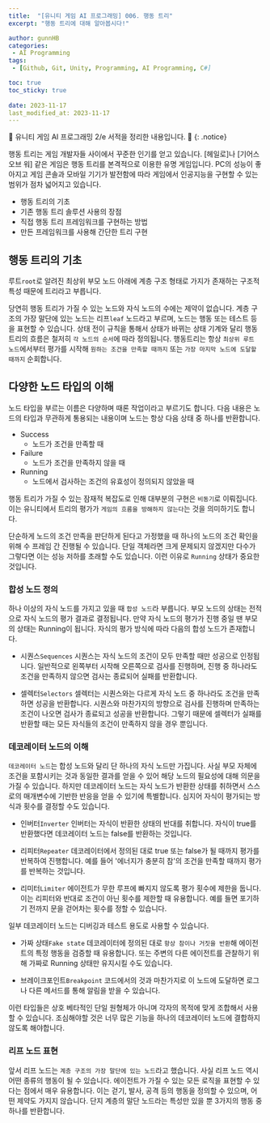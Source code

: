 ```yaml
---
title:  "[유니티 게임 AI 프로그래밍] 006. 행동 트리"
excerpt: "행동 트리에 대해 알아봅시다!"

author: gunnHB
categories: 
 - AI Programming
tags: 
 - [Github, Git, Unity, Programming, AI Programming, C#]

toc: true
toc_sticky: true
 
date: 2023-11-17
last_modified_at: 2023-11-17
---
```


🔔 유니티 게임 AI 프로그래밍 2/e 서적을 정리한 내용입니다. 🔔
{: .notice}

<div class="notice--info" markdown="1">
행동 트리는 게임 개발자들 사이에서 꾸준한 인기를 얻고 있습니다.
[헤일로]나 [기어스 오브 워] 같은 게임은 행동 트리를 본격적으로 이용한 유명 게임입니다.
PC의 성능이 좋아지고 게임 콘솔과 모바일 기기가 발전함에 따라 게임에서 인공지능을
구현할 수 있는 범위가 점차 넓어지고 있습니다.

- 행동 트리의 기초
- 기존 행동 트리 솔루션 사용의 장점
- 직접 행동 트리 프레임워크를 구현하는 방법
- 만든 프레임워크를 사용해 간단한 트리 구현
</div>

## 행동 트리의 기초
루트`root`로 알려진 최상위 부모 노드 아래에 계층 구조 형태로 가지가 존재하는
구조적 특성 때문에 트리라고 부릅니다.

당연히 행동 트리가 가질 수 있는 노드와 자식 노드의 수에는 제약이 없습니다.
계층 구조의 가장 말단에 있는 노드는 리프`leaf` 노드라고 부르며,
노드는 행동 또는 테스트 등을 표현할 수 있습니다. 상태 전이 규칙을 통해서 상태가
바뀌는 상태 기계와 달리 행동 트리의 흐름은 철저히 `각 노드의 순서`에 따라 정의됩니다.
행동트리는 항상 `최상위 루트 노드`에서부터 평가를 시작해 `원하는 조건을 만족할 때까지`
또는 `가장 마지막 노드에 도달할 때까지` 순회합니다.

## 다양한 노드 타입의 이해
노드 타입을 부르는 이름은 다양하며 때론 작업이라고 부르기도 합니다.
다음 내용은 노드의 타입과 무관하게 통용되는 내용이며 노드는 항상 다음 상태 중 하나를 반환합니다.

- Success
    - 노드가 조건을 만족할 때
- Failure
    - 노드가 조건을 만족하지 않을 때
- Running
    - 노드에서 검사하는 조건의 유효성이 정의되지 않았을 때

행동 트리가 가질 수 있는 잠재적 복잡도로 인해 대부분의 구현은 `비동기`로 이뤄집니다.
이는 유니티에서 트리의 평가가 `게임의 흐름을 방해하지 않는다`는 것을 의미하기도 합니다.

단순하게 노드의 조건 만족을 판단하게 된다고 가정했을 때 하나의 노드의 조건 확인을 위해
수 프레임 간 진행될 수 있습니다. 단일 객체라면 크게 문제되지 않겠지만 다수가 그렇다면
이는 성능 저하를 초래할 수도 있습니다. 이런 이유로 `Running` 상태가 중요한 것입니다.

### 합성 노드 정의
하나 이상의 자식 노드를 가지고 있을 때 `합성 노드`라 부릅니다. 부모 노드의 상태는
전적으로 자식 노드의 평가 결과로 결정됩니다. 만약 자식 노드의 평가가 진행 중일 땐
부모의 상태는 Running이 됩니다. 자식의 평가 방식에 따라 다음의 합성 노드가 존재합니다.

- 시퀀스`Sequences`
시퀀스는 자식 노드의 조건이 모두 만족할 때만 성공으로 인정됩니다. 일반적으로 왼쪽부터 시작해
오른쪽으로 검사를 진행하며, 진행 중 하나라도 조건을 만족하지 않으면 검사는 종료되어 실패를 반환합니다.

- 셀렉터`Selectors`
셀렉터는 시퀀스와는 다르게 자식 노드 중 하나라도 조건을 만족하면 성공을 반환합니다.
시퀀스와 마찬가지의 방향으로 검사를 진행하며 만족하는 조건이 나오면 검사가 종료되고 성공을 반환합니다.
그렇기 때문에 셀렉터가 실패를 반환할 때는 모든 자식들의 조건이 만족하지 않을 경우 뿐입니다.

### 데코레이터 노드의 이해
`데코레이터 노드`는 합성 노드와 달리 단 하나의 자식 노드만 가집니다. 사실 부모 자체에
조건을 포함시키는 것과 동일한 결과를 얻을 수 있어 해당 노드의 필요성에 대해 의문을 가질 수 있습니다.
하지만 데코레이터 노드는 자식 노드가 반환한 상태를 취하면서 스스로의 매개변수에
기반한 반응을 얻을 수 있기에 특별합니다. 심지어 자식이 평가되는 방식과 횟수를 결정할 수도 있습니다.

- 인버터`Inverter`
인버터는 자식이 반환한 상태의 반대를 취합니다. 자식이 true를 반환했다면 데코레이터 노드는 false를 반환하는 것입니다.

- 리피터`Repeater`
데코레이터에서 정의된 대로 true 또는 false가 될 때까지 평가를 반복하여 진행합니다.
예를 들어 '에너지가 충분히 참'의 조건을 만족할 때까지 평가를 반복하는 것입니다.

- 리미터`Limiter`
에이전트가 무한 루프에 빠지지 않도록 평가 횟수에 제한을 둡니다. 이는 리피터와 반대로 조건이 아닌
횟수를 제한할 때 유용합니다. 예를 들면 포기하기 전까지 문을 걷어차는 횟수를 정할 수 있습니다.

일부 데코레이터 노드는 디버깅과 테스트 용도로 사용할 수 있습니다.

- 가짜 상태`Fake state`
데코레이터에 정의된 대로 `항상 참이나 거짓을 반환`해 에이전트의 특정 행동을 검증할 때 유용합니다.
또는 주변의 다른 에이전트를 관찰하기 위해 가짜로 Running 상태만 유지시킬 수도 있습니다.

- 브레이크포인트`Breakpoint`
코드에서의 것과 마찬가지로 이 노드에 도달하면 로그나 다른 메서드를 통해 알림을 받을 수 있습니다.

이런 타입들은 상호 베타적인 단일 원형체가 아니며 각자의 목적에 맞게 조합해서 사용할 수 있습니다.
조심해야할 것은 너무 많은 기능을 하나의 데코레이터 노드에 결합하지 않도록 해야합니다.

### 리프 노드 표현
앞서 리프 노드는 `계층 구조의 가장 말단에 있는 노드`라고 했습니다. 사실 리프 노드 역시 어떤 종류의
행동이 될 수 있습니다. 에이전트가 가질 수 있는 모든 로직을 표현할 수 있다는 점에서 매우 유용합니다.
이는 걷기, 발사, 공격 등의 행동을 정의할 수 있으며, 어떤 제약도 가지지 않습니다.
단지 계층의 말단 노드라는 특성만 있을 뿐 3가지의 행동 중 하나를 반환합니다.